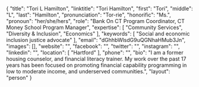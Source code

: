 {
  "title": "Tori L Hamilton",
  "linktitle": "Tori Hamilton",
  "first": "Tori",
  "middle": "L",
  "last": "Hamilton",
  "pronunciation": "Tor-rie",
  "honorific": "Ms.",
  "pronoun": "her/she/hers",
  "role": "Bank On CT Program Coordinator, CT Money School Program Manager",
  "expertise": [
    "Community Services",
    "Diversity & Inclusion",
    "Economics"
  ],
  "keywords": [
    "Social and economic inclusion justice advocate"
  ],
  "email": "dGhhbWlsdG9uQGNhaHMub3Jn",
  "images": [],
  "website": "",
  "facebook": "",
  "twitter": "",
  "instagram": "",
  "linkedin": "",
  "location": [
    "Hartford"
  ],
  "phone": "",
  "bio": "I am a former housing counselor, and financial literacy trainer.  My work over the past 17 years has been focused on promoting financial capability programming in low to moderate income, and underserved communities.",
  "layout": "person"
}
